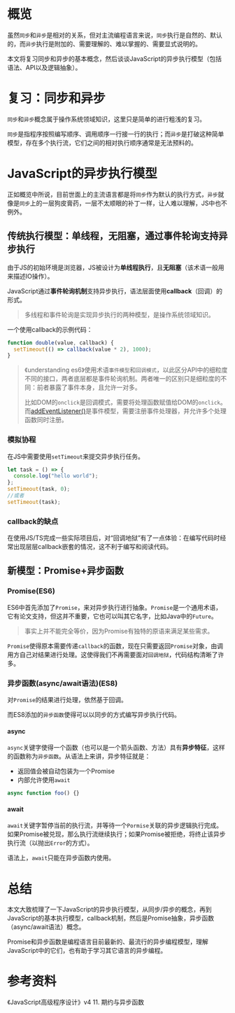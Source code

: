 # 概览

虽然`同步`和`异步`是相对的关系，但对主流编程语言来说，`同步`执行是自然的、默认的，而`异步`执行是附加的、需要理解的、难以掌握的、需要显式说明的。

本文将复习同步和异步的基本概念，然后谈谈JavaScript的异步执行模型（包括语法、API以及逻辑抽象）。

# 复习：同步和异步

`同步`和`异步`概念属于操作系统领域知识，这里只是简单的进行粗浅的复习。

`同步`是指程序按照编写顺序、调用顺序一行接一行的执行；而`异步`是打破这种简单模型，存在多个执行流，它们之间的相对执行顺序通常是无法预料的。

# JavaScript的异步执行模型

正如概览中所说，目前世面上的主流语言都是将`同步`作为默认的执行方式，`异步`就像是`同步`上的一层狗皮膏药，一层不太顺眼的补丁一样，让人难以理解，JS中也不例外。

## 传统执行模型：单线程，无阻塞，通过事件轮询支持异步执行

由于JS的初始环境是浏览器，JS被设计为**单线程执行**，且**无阻塞**（该术语一般用来描述IO操作）。

JavaScript通过**事件轮询机制**支持异步执行，语法层面使用**callback**（回调）的形式。

> 多线程和事件轮询是实现异步执行的两种模型，是操作系统领域知识。

一个使用callback的示例代码：

```javascript
function double(value, callback) {
  setTimeout(() => callback(value * 2), 1000);
}
```

> 《understanding es6》使用术语`事件模型`和`回调模式`，以此区分API中的细粒度不同的接口，两者底层都是事件轮询机制。两者唯一的区别只是细粒度的不同：前者暴露了事件本身，且允许一对多。
>
> 比如DOM的`onclick`是回调模式，需要将处理函数赋值给DOM的`onclick`。而[addEventListener()](https://developer.mozilla.org/en-US/docs/Web/API/EventTarget/addEventListener)是事件模型，需要注册事件处理器，并允许多个处理函数同时注册。

### 模拟协程

在JS中需要使用`setTimeout`来提交异步执行任务。

```javascript
let task = () => {
  console.log("hello world");
};
setTimeout(task, 0);
//或者
setTimeout(task);
```

### callback的缺点

在使用JS/TS完成一些实际项目后，对“回调地狱”有了一点体验：在编写代码时经常出现层层callback嵌套的情况，这不利于编写和阅读代码。

## 新模型：Promise+异步函数

### Promise(ES6)

ES6中首先添加了`Promise`，来对异步执行进行抽象。`Promise`是一个通用术语，它有论文支持，但这并不重要，它也可以叫其它名字，比如Java中的`Future`。

> 事实上并不能完全等价，因为Promise有独特的原语来满足某些需求。

`Promise`使得原本需要传递`callback`的函数，现在只需要返回`Promise`对象，由调用方自己对结果进行处理。这使得我们不再需要面对`回调地狱`，代码结构清晰了许多。

### 异步函数(async/await语法)(ES8)

对`Promise`的结果进行处理，依然基于回调。

而ES8添加的`异步函数`使得可以以同步的方式编写异步执行代码。

#### async

`async`关键字使得一个函数（也可以是一个箭头函数、方法）具有**异步特征**，这样的函数称为`异步函数`。从语法上来讲，异步特征就是：

- 返回值会被自动包装为一个Promise
- 内部允许使用`await`

```javascript
async function foo() {}
```

#### await

`await`关键字暂停当前的执行流，并等待一个`Pormise`关联的异步逻辑执行完成。如果Promise被兑现，那么执行流继续执行；如果Promise被拒绝，将终止该异步执行流（以抛出`Error`的方式）。

语法上，`await`只能在异步函数内使用。

# 总结

本文大致梳理了一下JavaScript的异步执行模型，从同步/异步的概念，再到JavaScript的基本执行模型，callback机制，然后是Promise抽象，异步函数（async/await语法）概念。

Promise和异步函数是编程语言目前最新的、最流行的异步编程模型，理解JavaScript中的它们，也有助于学习其它语言的异步编程。

# 参考资料

《JavaScript高级程序设计》v4 11. 期约与异步函数
